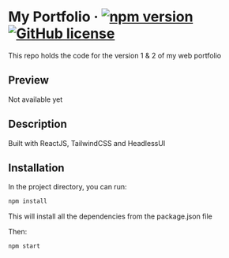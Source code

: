 # My Portfolio &middot; [![npm version](https://img.shields.io/badge/npm-v6.14.13-blue)](https://www.npmjs.com/package/react) [![GitHub license](https://img.shields.io/hexpm/l/apa)](https://github.com/facebook/react/blob/main/LICENSE)

This repo holds the code for the version 1 & 2 of my web portfolio

## Preview

Not available yet

## Description

Built with ReactJS, TailwindCSS and HeadlessUI

## Installation

In the project directory, you can run:

```bash
npm install
```

This will install all the dependencies from the package.json file

Then:

```bash
npm start
```
